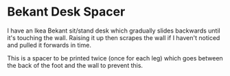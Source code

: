 # Bekant Desk Spacer

I have an Ikea Bekant sit/stand desk which gradually slides backwards until it's touching the wall. Raising it up then scrapes the wall if I haven't noticed and pulled it forwards in time.

This is a spacer to be printed twice (once for each leg) which goes between the back of the foot and the wall to prevent this.

